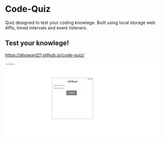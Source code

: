 # Code-Quiz
Quiz designed to test your coding knowlege. Built using local storage web APIs, timed intervals and event listeners. 



## Test your knowlege!
https://ahoward21.github.io/code-quiz/

![home page screen shot](assets/images/screenshot.png?raw=true)